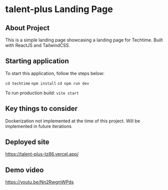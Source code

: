 # talent-plus Landing Page

## About Project
This is a simple landing page showcasing a landing page for Techtime. Built with ReactJS and TailwindCSS. 

## Starting application
To start this application, follow the steps below:

`cd techtime`
`npm install`
`cd npm run dev`

To run production build:
`vite start`

## Key things to consider
Dockerization not implemented at the time of this project. Will be implemented in future iterations

## Deployed site
https://talent-plus-tz86.vercel.app/

## Demo video
https://youtu.be/Nn2RwgmWPds
